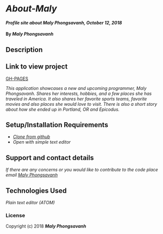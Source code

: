 # _About-Maly_

#### _Profile site about Maly Phongsavanh, October 12, 2018_

#### By _**Maly Phongsavanh**_

## Description

## Link to view project

[GH-PAGES](https://malyphong619.github.io/About-Maly/)

_This application showcases a new and upcoming programmer, Maly Phongsavanh. Shares her interests, hobbies, and a few places she has traveled in America. It also shares her favorite sports teams, favorite movies and also places she would love to visit. There is also a short story about how she ended up in Portland, OR and Epicodus._

## Setup/Installation Requirements

* _[Clone from github](https://github.com/MalyPhong619/About-Maly.git)_
* _Open with simple text editor_

## Support and contact details

_If there are any concerns or you would like to contribute to the code place email [Maly Phongsavanh](mailto:phongsavanh619@icloud.com)_

## Technologies Used

_Plain text editor (ATOM)_

### License

Copyright (c) 2018 **_Maly Phongsavanh_**
